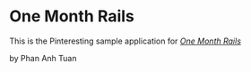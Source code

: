 # One Month Rails

This is the Pinteresting sample application for 
[*One Month Rails*](http://onemonthrails.com) 

by Phan Anh Tuan 